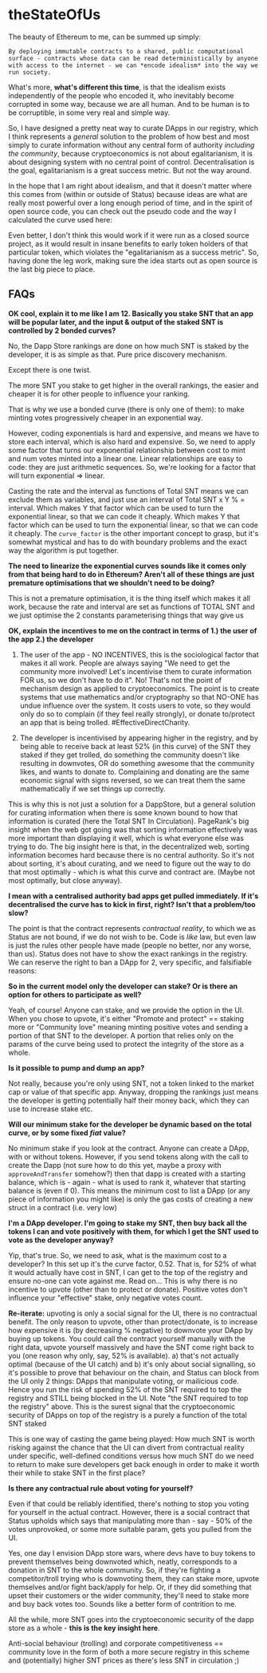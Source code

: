 # theStateOfUs

The beauty of Ethereum to me, can be summed up simply:

```
By deploying immutable contracts to a shared, public computational surface - contracts whose data can be read deterministically by anyone with access to the internet - we can *encode idealism* into the way we run society.
``` 

What's more, **what's different this time**, is that the idealism exists independently of the people who encoded it, who inevitably become corrupted in some way, because we are all human. And to be human is to be corruptible, in some very real and simple way. 

So, I have designed a pretty neat way to curate DApps in our registry, which I think represents a *general* solution to the problem of how best and most simply to curate information without any central form of authority *including the community*, because cryptoeconomics is not about egalitarianism, it is about designing system with no central point of control. Decentralisation is the goal, egalitarianism is a great success metric. But not the way around.

In the hope that I am right about idealism, and that it doesn't matter where this comes from (within or outside of Status) because ideas are what are really most powerful over a long enough period of time, and in the spirit of open source code, you can check out the pseudo code and the way I calculated the curve used here:

Even better, I don't think this would work if it were run as a closed source project, as it would result in insane benefits to early token holders of that particular token, which violates the "egalitarianism as a success metric". So, having done the leg work, making sure the idea starts out as open source is the last big piece to place.


## FAQs

**OK cool, explain it to me like I am 12. Basically you stake SNT that an app will be popular later, and the input & output of the staked SNT is controlled by 2 bonded curves?**

No, the Dapp Store rankings are done on how much SNT is staked by the developer, it is as simple as that. Pure price discovery mechanism.

Except there is one twist.

The more SNT you stake to get higher in the overall rankings, the easier and cheaper it is for other people to influence your ranking.

That is why we use a bonded curve (there is only one of them): to make minting votes progressively cheaper in an exponential way.

However, coding exponentials is hard and expensive, and means we have to store each interval, which is also hard and expensive.
So, we need to apply some factor that turns our exponential relationship between cost to mint and num votes minted into a linear one.
Linear relationships are easy to code: they are just arithmetic sequences.
So, we're looking for a factor that will turn exponential => linear.

Casting the rate and the interval as functions of Total SNT means we can exclude them as variables, and just use an interval of Total SNT x Y % = interval. Which makes Y that factor which can be used to turn the exponential linear, so that we can code it cheaply.
Which makes Y that factor which can be used to turn the exponential linear, so that we can code it cheaply.
The `curve_factor` is the other important concept to grasp, but it's somewhat mystical and has to do with boundary problems and the exact way the algorithm is put together.

**The need to linearize the exponential curves sounds like it comes only from that being hard to do in Ethereum? Aren't all of these things are just premature optimisations that we shouldn't need to be doing?**

This is not a premature optimisation, it is the thing itself which makes it all work, because the rate and interval are set as functions of TOTAL SNT and we just optimise the 2 constants parameterising things that way give us

**OK, explain the incentives to me on the contract in terms of 1.) the user of the app 2.) the developer**

1. The user of the app - NO INCENTIVES, this is the sociological factor that makes it all work. People are always saying "We need to get the community more involved! Let's incentivise them to curate information FOR us, so we don't have to do it".
No! That's not the point of mechanism design as applied to cryptoeconomics. The point is to create systems that use mathematics and/or cryptography so that NO-ONE has undue influence over the system.
It costs users to vote, so they would only do so to complain (if they feel really strongly), or donate to/protect an app that is being trolled. #EffectiveDirectCharity.

2. The developer is incentivised by appearing higher in the registry, and by being able to receive back at least 52% (in this curve) of the SNT they staked if they get trolled, 
do something the community doesn't like resulting in downvotes, OR do something awesome that the community likes, and wants to donate to.
Complaining and donating are the same economic signal with signs reversed, so we can treat them the same mathematically if we set things up correctly.

This is why this is not just a solution for a DappStore, but a general solution for curating information when there is some known bound to how that information is curated (here the Total SNT In Circulation).
PageRank's big insight when the web got going was that sorting information effectively was more important than displaying it well, which is what everyone else was trying to do. 
The big insight here is that, in the decentralized web, sorting information becomes hard because there is no central authority. 
So it's not about sorting, it's about curating, and we need to figure out the way to do that most optimally - which is what this curve and contract are. (Maybe not most optimally, but close anyway).

**I mean with a centralised authority bad apps get pulled immediately. If it's decentralised the curve has to kick in first, right? Isn't that a problem/too slow?**

The point is that the contract represents *contractual reality*, to which we as Status are not bound, if we do not wish to be. 
Code is *like* law, but even law is just the rules other people have made (people no better, nor any worse, than us).
Status does not have to show the exact rankings in the registry. We can reserve the right to ban a DApp for 2, very specific, and falsifiable reasons:

**So in the current model only the developer can stake? Or is there an option for others to participate as well?**

Yeah, of course! Anyone can stake, and we provide the option in the UI. When you chose to upvote, it's either "Promote and protect" == staking more
or "Community love" meaning minting positive votes and sending a portion of that SNT to the developer. 
A portion that relies only on the params of the curve being used to protect the integrity of the store as a whole.

**Is it possible to pump and dump an app?**

Not really, because you're only using SNT, not a token linked to the market cap or value of that specific app.
Anyway, dropping the rankings just means the developer is getting potentially half their money back, which they can use to increase stake etc.

**Will our minimum stake for the developer be dynamic based on the total curve, or by some fixed _fiat_ value?**

No minimum stake if you look at the contract. Anyone can create a DApp, with or without tokens.
However, if you send tokens along with the call to create the Dapp (not sure how to do this yet, maybe a proxy with `approveAndTransfer` somehow?)
then that dapp is created with a starting balance, which is - again - what is used to rank it, whatever that starting balance is (even if 0).
This means the minimum cost to list a DApp (or any piece of information you might like) is only the gas costs of creating a new struct in a contract (i.e. very low)

**I'm a DApp developer. I'm going to stake my SNT, then buy back all the tokens I can and vote positively with them, for which I get the SNT used to vote as the developer anyway?**

Yip, that's true. So, we need to ask, what is the maximum cost to a developer? In this set up it's the curve factor, 0.52. That is, for 52% of what it would actually have cost in SNT, I can get to the top of the registry and ensure no-one can vote against me. Read on...
This is why there is no incentive to upvote (other than to protect or donate). Positive votes don't influence your "effective" stake, only negative votes count.

**Re-iterate:** upvoting is only a social signal for the UI, there is no contractual benefit. The only reason to upvote, other than protect/donate, is to increase how expensive it is (by decreasing % negative) to downvote your DApp by buying up tokens.
You could call the contract yourself manually with the right data, upvote yourself massively and have the SNT come right back to you (one reason why only, say, 52% is available). 
a) that's not actually optimal (because of the UI catch) and b) it's only about social signalling, so it's possible to prove that behaviour on the chain, and Status can block from the UI only 2 things: DApps that manipulate voting, or mailicious code.
Hence you run the risk of spending 52% of the SNT required to top the registry and STILL being blocked in the UI. 
Note "the SNT required to top the registry" above. This is the surest signal that the cryptoeconomic security of DApps on top of the registry is a purely a function of the total SNT staked

This is one way of casting the game being played: How much SNT is worth risking against the chance that the UI can divert from contractual reality under specific, well-defined conditions versus how much SNT do we need to return to make sure developers get back enough in order to make it worth their while to stake SNT in the first place? 

**Is there any contractual rule about voting for yourself?**

Even if that could be reliably identified, there's nothing to stop you voting for yourself in the actual contract. However, there is a social contract that Status upholds 
which says that manipulating more than - say - 50% of the votes unprovoked, or some more suitable param, gets you pulled from the UI.

Yes, one day I envision DApp store wars, where devs have to buy tokens to prevent themselves being downvoted which, neatly, corresponds to a donation in SNT to the whole community. 
So, if they're fighting a competitor/troll trying who is downvoting them, they can stake more, upvote themselves and/or fight back/apply for help. Or, if they did something that upset their customers or the wider community, 
they'll need to stake more and buy back votes too. Sounds like a better form of contrition to me. 

All the while, more SNT goes into the cryptoeconomic security of the dapp store as a whole - **this is the key insight here**.

Anti-social behaviour (trolling) and corporate competitiveness == community love in the form of both a more secure registry in this scheme and (potentially) higher SNT prices as there's less SNT in circulation ;)
